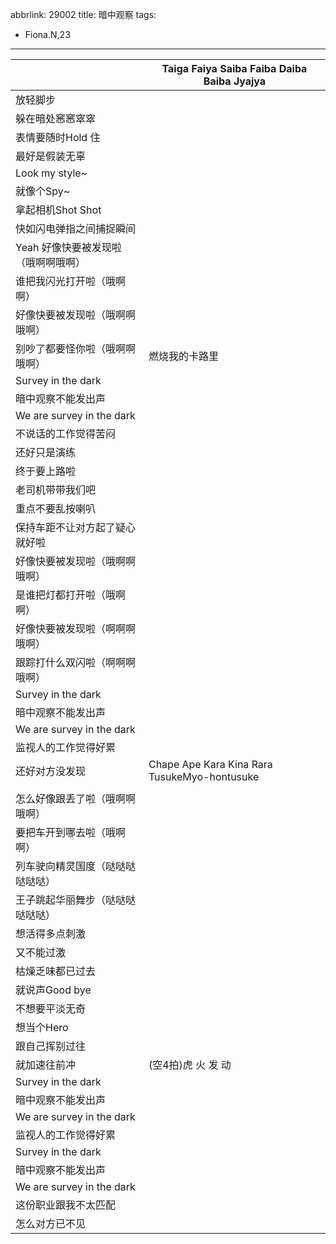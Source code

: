 abbrlink: 29002
title: 暗中观察
tags:
  - Fiona.N,23
---
|      |Taiga Faiya Saiba Faiba Daiba Baiba Jyajya|
|--|--|
|放轻脚步|      |
|躲在暗处窸窸窣窣|      |
|表情要随时Hold 住|      |
|最好是假装无辜|      |
|Look my style~|      |
|就像个Spy~|      |
|拿起相机Shot Shot|      |
|快如闪电弹指之间捕捉瞬间|      |
|Yeah 好像快要被发现啦（哦啊啊哦啊）|      |
|谁把我闪光打开啦（哦啊啊）|      |
|好像快要被发现啦（哦啊啊哦啊）|      |
|别吵了都要怪你啦（哦啊啊哦啊）|燃烧我的卡路里|
|Survey in the dark|      |
|暗中观察不能发出声|      |
|We are survey in the dark|      |
|不说话的工作觉得苦闷|      |
|还好只是演练|      |
|终于要上路啦|      |
|老司机带带我们吧|      |
|重点不要乱按喇叭|      |
|保持车距不让对方起了疑心就好啦|      |
|好像快要被发现啦（哦啊啊哦啊）|      |
|是谁把灯都打开啦（哦啊啊）|      |
|好像快要被发现啦（啊啊啊哦啊）|      |
|跟踪打什么双闪啦（啊啊啊哦啊）|      |
|Survey in the dark|      |
|暗中观察不能发出声|      |
|We are survey in the dark|      |
|监视人的工作觉得好累|      |
|还好对方没发现|Chape Ape Kara Kina Rara TusukeMyo-hontusuke|
|      |      |
|怎么好像跟丢了啦（哦啊啊哦啊）|      |
|要把车开到哪去啦（哦啊啊）|      |
|列车驶向精灵国度（哒哒哒哒哒哒）|      |
|王子跳起华丽舞步（哒哒哒哒哒哒）|      |
|想活得多点刺激|      |
|又不能过激|      |
|枯燥乏味都已过去|      |
|就说声Good bye|      |
|不想要平淡无奇|      |
|想当个Hero|      |
|跟自己挥别过往|      |
|就加速往前冲|(空4拍)虎 火 发 动|
|Survey in the dark|      |
|暗中观察不能发出声|      |
|We are survey in the dark|      |
|监视人的工作觉得好累|      |
|Survey in the dark|      |
|暗中观察不能发出声|      |
|We are survey in the dark|      |
|这份职业跟我不太匹配|      |
|怎么对方已不见|      |